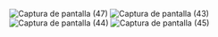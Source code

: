 
![Captura de pantalla (47)](https://github.com/user-attachments/assets/22322063-1220-4e9e-90d3-ed38635d01d1)
![Captura de pantalla (43)](https://github.com/user-attachments/assets/45a56064-9540-4da0-bede-3ab6886e5434)
![Captura de pantalla (44)](https://github.com/user-attachments/assets/e23c402e-f010-4405-a4f9-9458ff46760f)
![Captura de pantalla (45)](https://github.com/user-attachments/assets/609e77ba-da4b-4db5-bcbe-e91f7e6fa63f)

